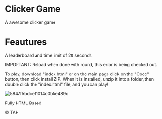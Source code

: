 # Clicker Game
A awesome clicker game


# Feautures

A leaderboard and time limit of 20 seconds

IMPORTANT: 
Reload when done with round, this error is being checked out.

To play, download "index.html" or on the main page click on the "Code" button, then click install ZIP. When it is installed, unzip it into a folder, then double click the "index.html" file, and you can play!

![5847f5bdcef1014c0b5e489c](https://user-images.githubusercontent.com/97061690/209886646-a508ad83-929c-4a45-8be5-35620465272b.png)

Fully HTML Based

© TAH 
